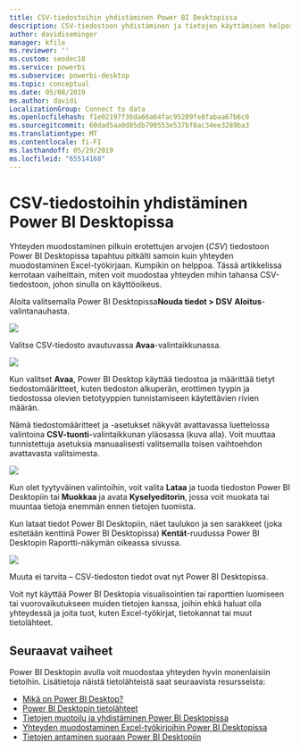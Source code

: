 ```yaml
---
title: CSV-tiedostoihin yhdistäminen Power BI Desktopissa
description: CSV-tiedostoon yhdistäminen ja tietojen käyttäminen helposti Power BI Desktopissa
author: davidiseminger
manager: kfile
ms.reviewer: ''
ms.custom: seodec18
ms.service: powerbi
ms.subservice: powerbi-desktop
ms.topic: conceptual
ms.date: 05/08/2019
ms.author: davidi
LocalizationGroup: Connect to data
ms.openlocfilehash: f1e02197f36da66a64fac95209fe8fabaa67b6c0
ms.sourcegitcommit: 60dad5aa0d85db790553e537bf8ac34ee3289ba3
ms.translationtype: MT
ms.contentlocale: fi-FI
ms.lasthandoff: 05/29/2019
ms.locfileid: "65514168"
---
```

# <a name="connect-to-csv-files-in-power-bi-desktop"></a>CSV-tiedostoihin yhdistäminen Power BI Desktopissa
Yhteyden muodostaminen pilkuin erotettujen arvojen (*CSV*) tiedostoon Power BI Desktopissa tapahtuu pitkälti samoin kuin yhteyden muodostaminen Excel-työkirjaan. Kumpikin on helppoa. Tässä artikkelissa kerrotaan vaiheittain, miten voit muodostaa yhteyden mihin tahansa CSV-tiedostoon, johon sinulla on käyttöoikeus.

Aloita valitsemalla Power BI Desktopissa**Nouda tiedot > DSV** **Aloitus**-valintanauhasta.

![](media/desktop-connect-csv/connect-to-csv_1.png)

Valitse CSV-tiedosto avautuvassa **Avaa**-valintaikkunassa.

![](media/desktop-connect-csv/connect-to-csv_2.png)

Kun valitset **Avaa**, Power BI Desktop käyttää tiedostoa ja määrittää tietyt tiedostomääritteet, kuten tiedoston alkuperän, erottimen tyypin ja tiedostossa olevien tietotyyppien tunnistamiseen käytettävien rivien määrän.

Nämä tiedostomääritteet ja -asetukset näkyvät avattavassa luettelossa valintoina **CSV-tuonti**-valintaikkunan yläosassa (kuva alla). Voit muuttaa tunnistettuja asetuksia manuaalisesti valitsemalla toisen vaihtoehdon avattavasta valitsimesta.

![](media/desktop-connect-csv/connect-to-csv_3.png)

Kun olet tyytyväinen valintoihin, voit valita **Lataa** ja tuoda tiedoston Power BI Desktopiin tai **Muokkaa** ja avata **Kyselyeditorin**, jossa voit muokata tai muuntaa tietoja enemmän ennen tietojen tuomista.

Kun lataat tiedot Power BI Desktopiin, näet taulukon ja sen sarakkeet (joka esitetään kenttinä Power BI Desktopissa) **Kentät**-ruudussa Power BI Desktopin Raportti-näkymän oikeassa sivussa.

![](media/desktop-connect-csv/connect-to-csv_4.png)

Muuta ei tarvita – CSV-tiedoston tiedot ovat nyt Power BI Desktopissa.

Voit nyt käyttää Power BI Desktopia visualisointien tai raporttien luomiseen tai vuorovaikutukseen muiden tietojen kanssa, joihin ehkä haluat olla yhteydessä ja joita tuot, kuten Excel-työkirjat, tietokannat tai muut tietolähteet.

## <a name="next-steps"></a>Seuraavat vaiheet
Power BI Desktopin avulla voit muodostaa yhteyden hyvin monenlaisiin tietoihin. Lisätietoja näistä tietolähteistä saat seuraavista resursseista:

* [Mikä on Power BI Desktop?](desktop-what-is-desktop.md)
* [Power BI Desktopin tietolähteet](desktop-data-sources.md)
* [Tietojen muotoilu ja yhdistäminen Power BI Desktopissa](desktop-shape-and-combine-data.md)
* [Yhteyden muodostaminen Excel-työkirjoihin Power BI Desktopissa](desktop-connect-excel.md)   
* [Tietojen antaminen suoraan Power BI Desktopiin](desktop-enter-data-directly-into-desktop.md)   

